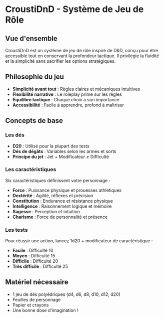 # CroustiDnD - Système de Jeu de Rôle

## Vue d'ensemble
CroustiDnD est un système de jeu de rôle inspiré de D&D, conçu pour être accessible tout en conservant la profondeur tactique. Il privilégie la fluidité et la simplicité sans sacrifier les options stratégiques.

## Philosophie du jeu
- **Simplicité avant tout** : Règles claires et mécaniques intuitives
- **Flexibilité narrative** : Le roleplay prime sur les règles
- **Équilibre tactique** : Chaque choix a son importance
- **Accessibilité** : Facile à apprendre, profond à maîtriser

## Concepts de base

### Les dés
- **D20** : Utilisé pour la plupart des tests
- **Dés de dégâts** : Variables selon les armes et sorts
- **Principe du jet** : Jet + Modificateur ≥ Difficulté

### Les caractéristiques
Six caractéristiques définissent votre personnage :
- **Force** : Puissance physique et prouesses athlétiques
- **Dextérité** : Agilité, réflexes et précision
- **Constitution** : Endurance et résistance physique
- **Intelligence** : Raisonnement logique et mémoire
- **Sagesse** : Perception et intuition
- **Charisme** : Force de personnalité et présence

### Les tests
Pour réussir une action, lancez 1d20 + modificateur de caractéristique :
- **Facile** : Difficulté 10
- **Moyen** : Difficulté 15
- **Difficile** : Difficulté 20
- **Très difficile** : Difficulté 25

## Matériel nécessaire
- 1 jeu de dés polyédriques (d4, d6, d8, d10, d12, d20)
- Feuilles de personnage
- Papier et crayons
- Une bonne dose d'imagination !
